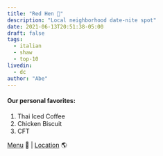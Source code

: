```yaml
---
title: "Red Hen 🍝"
description: "Local neighborhood date-nite spot"
date: 2021-06-13T20:51:38-05:00
draft: false
tags:
  - italian
  - shaw
  - top-10
livedin:
  - dc
author: "Abe"
---
```


#### Our personal favorites:

1. Thai Iced Coffee
2. Chicken Biscuit
3. CFT

[Menu](https://www.betterhalfbar.com/menu) 📖  |  [Location](https://g.page/betterhalfbar?share) 🌎
